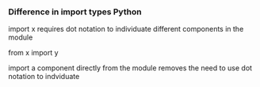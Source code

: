 ### Difference in import types Python

import x
requires dot notation to individuate different components in the module

from x import y

import a component directly from the module
removes the need to use dot notation to indviduate
